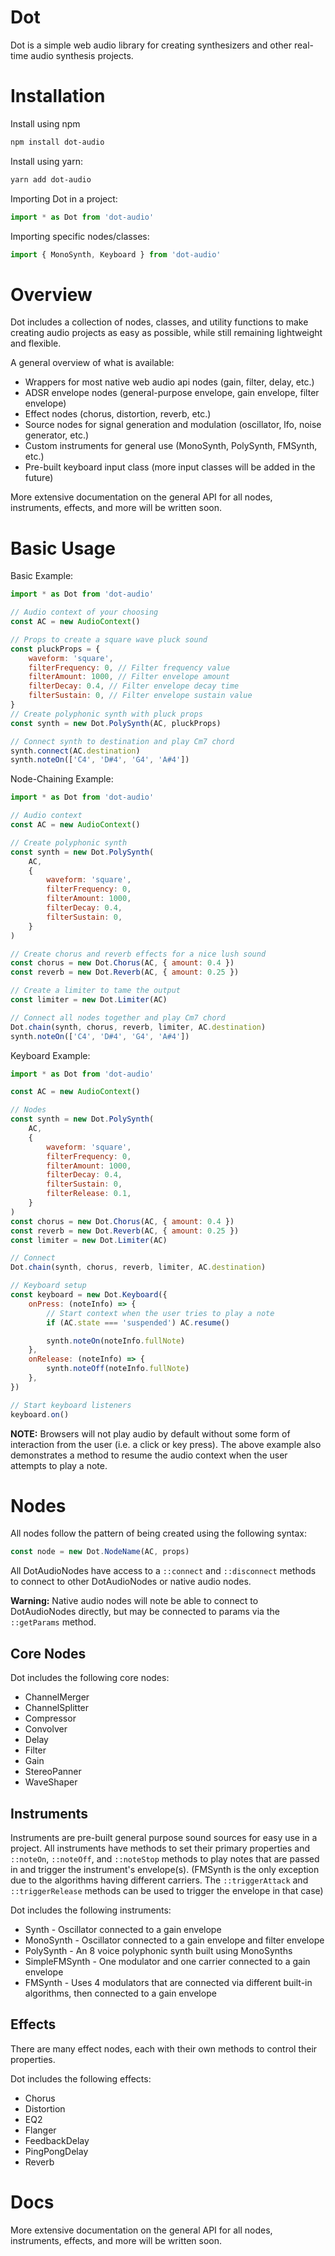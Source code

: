 # Dot
Dot is a simple web audio library for creating synthesizers and other real-time audio synthesis projects.

# Installation
Install using npm
```bash
npm install dot-audio
```

Install using yarn:
```bash
yarn add dot-audio
```

Importing Dot in a project:
```js
import * as Dot from 'dot-audio'
```

Importing specific nodes/classes:
```js
import { MonoSynth, Keyboard } from 'dot-audio'
```

# Overview
Dot includes a collection of nodes, classes, and utility functions to make creating audio projects as easy as possible, while still remaining lightweight and flexible.

A general overview of what is available:
- Wrappers for most native web audio api nodes (gain, filter, delay, etc.)
- ADSR envelope nodes (general-purpose envelope, gain envelope, filter envelope)
- Effect nodes (chorus, distortion, reverb, etc.)
- Source nodes for signal generation and modulation (oscillator, lfo, noise generator, etc.)
- Custom instruments for general use (MonoSynth, PolySynth, FMSynth, etc.)
- Pre-built keyboard input class (more input classes will be added in the future)

More extensive documentation on the general API for all nodes, instruments, effects, and more will be written soon.

# Basic Usage

Basic Example:
```js
import * as Dot from 'dot-audio'

// Audio context of your choosing
const AC = new AudioContext()

// Props to create a square wave pluck sound
const pluckProps = {
    waveform: 'square',
    filterFrequency: 0, // Filter frequency value
    filterAmount: 1000, // Filter envelope amount
    filterDecay: 0.4, // Filter envelope decay time
    filterSustain: 0, // Filter envelope sustain value
}
// Create polyphonic synth with pluck props
const synth = new Dot.PolySynth(AC, pluckProps)

// Connect synth to destination and play Cm7 chord
synth.connect(AC.destination)
synth.noteOn(['C4', 'D#4', 'G4', 'A#4'])
```

Node-Chaining Example:
```js
import * as Dot from 'dot-audio'

// Audio context
const AC = new AudioContext()

// Create polyphonic synth
const synth = new Dot.PolySynth(
    AC,
    {
        waveform: 'square',
        filterFrequency: 0,
        filterAmount: 1000,
        filterDecay: 0.4,
        filterSustain: 0,
    }
)

// Create chorus and reverb effects for a nice lush sound
const chorus = new Dot.Chorus(AC, { amount: 0.4 })
const reverb = new Dot.Reverb(AC, { amount: 0.25 })

// Create a limiter to tame the output
const limiter = new Dot.Limiter(AC)

// Connect all nodes together and play Cm7 chord
Dot.chain(synth, chorus, reverb, limiter, AC.destination)
synth.noteOn(['C4', 'D#4', 'G4', 'A#4'])
```

Keyboard Example:
```js
import * as Dot from 'dot-audio'

const AC = new AudioContext()

// Nodes
const synth = new Dot.PolySynth(
    AC,
    {
        waveform: 'square',
        filterFrequency: 0,
        filterAmount: 1000,
        filterDecay: 0.4,
        filterSustain: 0,
        filterRelease: 0.1,
    }
)
const chorus = new Dot.Chorus(AC, { amount: 0.4 })
const reverb = new Dot.Reverb(AC, { amount: 0.25 })
const limiter = new Dot.Limiter(AC)

// Connect
Dot.chain(synth, chorus, reverb, limiter, AC.destination)

// Keyboard setup
const keyboard = new Dot.Keyboard({
    onPress: (noteInfo) => {
        // Start context when the user tries to play a note
        if (AC.state === 'suspended') AC.resume()

        synth.noteOn(noteInfo.fullNote)
    },
    onRelease: (noteInfo) => {
        synth.noteOff(noteInfo.fullNote)
    },
})

// Start keyboard listeners
keyboard.on()
```

**NOTE:** Browsers will not play audio by default without some form of interaction from the user (i.e. a click or key press). The above example also demonstrates a method to resume the audio context when the user attempts to play a note.

# Nodes
All nodes follow the pattern of being created using the following syntax:
```js
const node = new Dot.NodeName(AC, props)
```

All DotAudioNodes have access to a `::connect` and `::disconnect` methods to connect to other DotAudioNodes or native audio nodes.

**Warning:** Native audio nodes will note be able to connect to DotAudioNodes directly, but may be connected to params via the `::getParams` method.

## Core Nodes
Dot includes the following core nodes:
- ChannelMerger
- ChannelSplitter
- Compressor
- Convolver
- Delay
- Filter
- Gain
- StereoPanner
- WaveShaper

## Instruments
Instruments are pre-built general purpose sound sources for easy use in a project. All instruments have methods to set their primary properties and `::noteOn`, `::noteOff`, and `::noteStop` methods to play notes that are passed in and trigger the instrument's envelope(s). (FMSynth is the only exception due to the algorithms having different carriers. The `::triggerAttack` and `::triggerRelease` methods can be used to trigger the envelope in that case)

Dot includes the following instruments:
- Synth - Oscillator connected to a gain envelope
- MonoSynth - Oscillator connected to a gain envelope and filter envelope
- PolySynth - An 8 voice polyphonic synth built using MonoSynths
- SimpleFMSynth - One modulator and one carrier connected to a gain envelope
- FMSynth - Uses 4 modulators that are connected via different built-in algorithms, then connected to a gain envelope
## Effects
There are many effect nodes, each with their own methods to control their properties.

Dot includes the following effects:
- Chorus
- Distortion
- EQ2
- Flanger
- FeedbackDelay
- PingPongDelay
- Reverb

# Docs
More extensive documentation on the general API for all nodes, instruments, effects, and more will be written soon.
